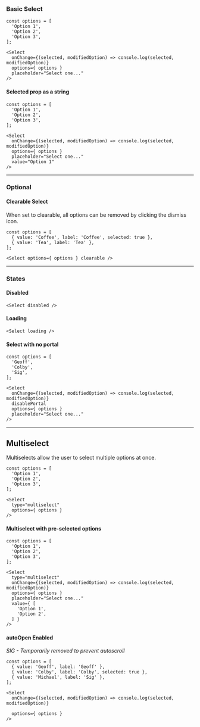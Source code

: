 ### Basic Select

```
const options = [
  'Option 1',
  'Option 2',
  'Option 3',
];

<Select
  onChange={(selected, modifiedOption) => console.log(selected, modifiedOption)}
  options={ options }
  placeholder="Select one..."
/>
```

#### Selected prop as a string

```
const options = [
  'Option 1',
  'Option 2',
  'Option 3',
];

<Select
  onChange={(selected, modifiedOption) => console.log(selected, modifiedOption)}
  options={ options }
  placeholder="Select one..."
  value="Option 1"
/>
```

---

### Optional

#### Clearable Select

When set to clearable, all options can be removed by clicking the dismiss icon.

```
const options = [
  { value: 'Coffee', label: 'Coffee', selected: true },
  { value: 'Tea', label: 'Tea' },
];

<Select options={ options } clearable />
```

---

### States

#### Disabled

```
<Select disabled />
```

#### Loading

```
<Select loading />
```

#### Select with no portal

```
const options = [
  'Geoff',
  'Colby',
  'Sig',
];

<Select
  onChange={(selected, modifiedOption) => console.log(selected, modifiedOption)}
  disablePortal
  options={ options }
  placeholder="Select one..."
/>
```

---

## Multiselect

Multiselects allow the user to select multiple options at once.

```
const options = [
  'Option 1',
  'Option 2',
  'Option 3',
];

<Select
  type="multiselect"
  options={ options }
/>
```

#### Multiselect with pre-selected options

```
const options = [
  'Option 1',
  'Option 2',
  'Option 3',
];

<Select
  type="multiselect"
  onChange={(selected, modifiedOption) => console.log(selected, modifiedOption)}
  options={ options }
  placeholder="Select one..."
  value={ [
    'Option 1',
    'Option 2',
  ] }
/>
```

#### autoOpen Enabled

_SIG - Temporarily removed to prevent autoscroll_

```
const options = [
  { value: 'Geoff', label: 'Geoff' },
  { value: 'Colby', label: 'Colby', selected: true },
  { value: 'Michael', label: 'Sig' },
];

<Select
  onChange={(selected, modifiedOption) => console.log(selected, modifiedOption)}

  options={ options }
/>
```
